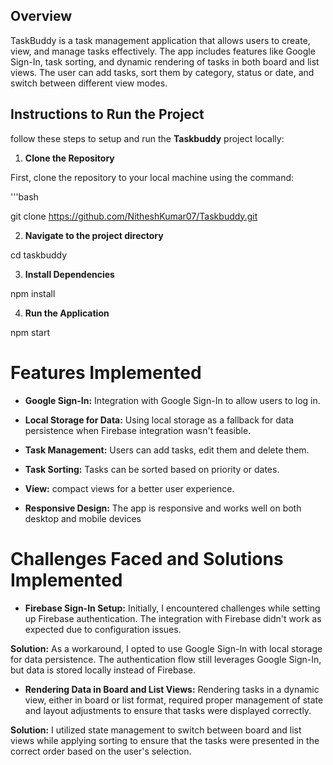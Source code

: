 ## **Overview**

TaskBuddy is a task management application that allows users to create, view, and manage tasks effectively. The app includes features like Google Sign-In, task sorting, and dynamic rendering of tasks in both board and list views. The user can add tasks, sort them by category, status or date, and switch between different view modes.

## **Instructions to Run the Project**
follow these steps to setup and run the **Taskbuddy** project locally:

1. **Clone the Repository**

First, clone the repository to your local machine using the command:

'''bash

git clone https://github.com/NitheshKumar07/Taskbuddy.git

2. **Navigate to the project directory**

cd taskbuddy

3. **Install Dependencies**

npm install

4. **Run the Application**

npm start

# **Features Implemented**

* **Google Sign-In:** Integration with Google Sign-In to allow users to log in.

* **Local Storage for Data:** Using local storage as a fallback for data persistence when Firebase integration wasn't feasible.

* **Task Management:** Users can add tasks, edit them and delete them.

* **Task Sorting:** Tasks can be sorted based on priority or dates.

* **View:** compact views for a better user experience.

* **Responsive Design:** The app is responsive and works well on both desktop and mobile devices

# **Challenges Faced and Solutions Implemented**

* **Firebase Sign-In Setup:** Initially, I encountered challenges while setting up Firebase authentication. The integration with Firebase didn't work as expected due to configuration issues.

**Solution:** As a workaround, I opted to use Google Sign-In with local storage for data persistence. The authentication flow still leverages Google Sign-In, but data is stored locally instead of Firebase.

* **Rendering Data in Board and List Views:** Rendering tasks in a dynamic view, either in board or list format, required proper management of state and layout adjustments to ensure that tasks were displayed correctly.

**Solution:** I utilized state management to switch between board and list views while applying sorting to ensure that the tasks were presented in the correct order based on the user's selection.